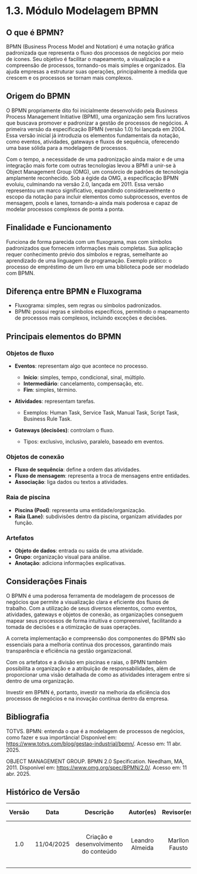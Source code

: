 # 1.3. Módulo Modelagem BPMN

## O que é BPMN?

BPMN (Business Process Model and Notation) é uma notação gráfica padronizada que representa o fluxo dos processos de negócios por meio de ícones. Seu objetivo é facilitar o mapeamento, a visualização e a compreensão de processos, tornando-os mais simples e organizados.
Ela ajuda empresas a estruturar suas operações, principalmente à medida que crescem e os processos se tornam mais complexos.

## Origem do BPMN

O BPMN propriamente dito foi inicialmente desenvolvido pela Business Process Management Initiative (BPMI), uma organização sem fins lucrativos que buscava promover e padronizar a gestão de processos de negócios. A primeira versão da especificação BPMN (versão 1.0) foi lançada em 2004. Essa versão inicial já introduzia os elementos fundamentais da notação, como eventos, atividades, gateways e fluxos de sequência, oferecendo uma base sólida para a modelagem de processos.

Com o tempo, a necessidade de uma padronização ainda maior e de uma integração mais forte com outras tecnologias levou a BPMI a unir-se à Object Management Group (OMG), um consórcio de padrões de tecnologia amplamente reconhecido. Sob a égide da OMG, a especificação BPMN evoluiu, culminando na versão 2.0, lançada em 2011. Essa versão representou um marco significativo, expandindo consideravelmente o escopo da notação para incluir elementos como subprocessos, eventos de mensagem, pools e lanes, tornando-a ainda mais poderosa e capaz de modelar processos complexos de ponta a ponta.

## Finalidade e Funcionamento

Funciona de forma parecida com um fluxograma, mas com símbolos padronizados que fornecem informações mais completas.
Sua aplicação requer conhecimento prévio dos símbolos e regras, semelhante ao aprendizado de uma linguagem de programação.
Exemplo prático: o processo de empréstimo de um livro em uma biblioteca pode ser modelado com BPMN.

## Diferença entre BPMN e Fluxograma

- Fluxograma: simples, sem regras ou símbolos padronizados.
- BPMN: possui regras e símbolos específicos, permitindo o mapeamento de processos mais complexos, incluindo exceções e decisões.

## Principais elementos do BPMN

### Objetos de fluxo

- **Eventos**: representam algo que acontece no processo.

  - **Início**: simples, tempo, condicional, sinal, múltiplo.
  - **Intermediário**: cancelamento, compensação, etc.
  - **Fim**: simples, término.

- **Atividades**: representam tarefas.

  - Exemplos: Human Task, Service Task, Manual Task, Script Task, Business Rule Task.

- **Gateways (decisões)**: controlam o fluxo.
  - Tipos: exclusivo, inclusivo, paralelo, baseado em eventos.

### Objetos de conexão

- **Fluxo de sequência**: define a ordem das atividades.
- **Fluxo de mensagem**: representa a troca de mensagens entre entidades.
- **Associação**: liga dados ou textos a atividades.

### Raia de piscina

- **Piscina (Pool)**: representa uma entidade/organização.
- **Raia (Lane)**: subdivisões dentro da piscina, organizam atividades por função.

### Artefatos

- **Objeto de dados**: entrada ou saída de uma atividade.
- **Grupo**: organização visual para análise.
- **Anotação**: adiciona informações explicativas.

## Considerações Finais

O BPMN é uma poderosa ferramenta de modelagem de processos de negócios que permite a visualização clara e eficiente dos fluxos de trabalho. Com a utilização de seus diversos elementos, como eventos, atividades, gateways e objetos de conexão, as organizações conseguem mapear seus processos de forma intuitiva e compreensível, facilitando a tomada de decisões e a otimização de suas operações.

A correta implementação e compreensão dos componentes do BPMN são essenciais para a melhoria contínua dos processos, garantindo mais transparência e eficiência na gestão organizacional.

Com os artefatos e a divisão em piscinas e raias, o BPMN também possibilita a organização e a atribuição de responsabilidades, além de proporcionar uma visão detalhada de como as atividades interagem entre si dentro de uma organização.

Investir em BPMN é, portanto, investir na melhoria da eficiência dos processos de negócios e na inovação contínua dentro da empresa.

## Bibliografia

TOTVS. BPMN: entenda o que é a modelagem de processos de negócios, como fazer e sua importância! Disponível em: https://www.totvs.com/blog/gestao-industrial/bpmn/. Acesso em: 11 abr. 2025.

OBJECT MANAGEMENT GROUP. BPMN 2.0 Specification. Needham, MA, 2011. Disponível em: https://www.omg.org/spec/BPMN/2.0/. Acesso em: 11 abr. 2025.

## Histórico de Versão

| Versão | Data       |               Descrição               |    Autor(es)    |    Revisor(es)     | Detalhes da Revisão |
| :----: | ---------- | :-----------------------------------: | :-------------: | :----------------: | ------------------- |
|  1.0   | 11/04/2025 | Criação e desenvolvimento do conteúdo | Leandro Almeida | Marllon Fausto | Foi adicionado mais especificações quanto à origem do BPMN |
